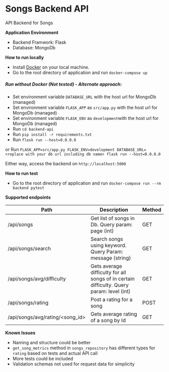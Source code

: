 # Songs Backend API
API Backend for Songs

**Application Environment**
- Backend Framwork: Flask
- Database: MongoDb

**How to run locally**
- Install [Docker](https://www.docker.com/products/docker-desktop) on your local machine.
- Go to the root directory of application and run `docker-compose up`

##### Run without Docker (Not tested) - Alternate approach:
 - Set environment variable `DATABASE_URL` with the host url for MongoDb (managed)  
 - Set environment variable `FLASK_APP` as `src/app.py` with the host url for MongoDb (managed)  
 - Set environment variable `FLASK_ENV` as `development`with the host url for MongoDb (managed)  
 - Run `cd backend-api`
 - Run `pip install -r requirements.txt`
 - Run `flask run --host=0.0.0.0`

 or Run `FLASK_APP=src/app.py FLASK_ENV=development DATABASE_URL=<replace with your db url including db name> flask run --host=0.0.0.0`

Either way, access the backend on `http://localhost:5000`

**How to run test**
- Go to the root directory of application and run `docker-compose run --rm backend pytest`


**Supported endpoints**

|Path                  |Description                                  | Method |
|--------------------- |---------------------------------------------|--------|
/api/songs      | Get list of songs in Db. Query param: page (int)                       | GET    |
/api/songs/search              | Search songs using keyword. Query Param: message (string)                                   | GET    |
/api/songs/avg/difficulty          | Gets average difficulty for all songs of in certain difficulty. Query param: level (int)                        | GET    |
/api/songs/rating| Post a rating for a song                 | POST    |
/api/songs/avg/rating/<song_id>          | Gets average rating of a song by Id                        | GET   |

**Known Issues**
- Naming and structure could be better
- `get_song_metrics` method in `songs_repository` has different types for `rating` based on tests and actual API call
- More tests could be included
- Validation schemas not used for request data for simplicity